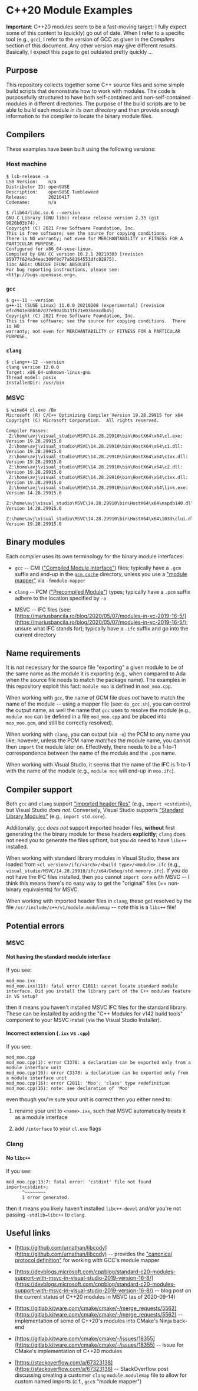 # C++20 Module Examples

**Important**: C++20 modules seem to be a fast-moving target; I fully expect some of this content to (quickly) go out of date. When I refer to a specific tool (e.g., `gcc`), I refer to the version of GCC as given in the *Compilers* section of this document. Any other version may give different results. Basically, I expect this page to get outdated pretty quickly ...


## Purpose

This repository collects together some C++ source files and some simple build scripts that demonstrate how to work with modules. The code is purposefully structured to have both self-contained and non-self-contained modules in different directories. The purpose of the build scripts are to be able to build each module *in its own directory* and then provide enough information to the compiler to locate the binary module files.


## Compilers

These examples have been built using the following versions:

### Host machine

```
$ lsb-release -a
LSB Version:    n/a
Distributor ID: openSUSE
Description:    openSUSE Tumbleweed
Release:        20210417
Codename:       n/a

$ /lib64/libc.so.6 --version
GNU C Library (GNU libc) release release version 2.33 (git 9826b03b74).
Copyright (C) 2021 Free Software Foundation, Inc.
This is free software; see the source for copying conditions.
There is NO warranty; not even for MERCHANTABILITY or FITNESS FOR A
PARTICULAR PURPOSE.
Configured for x86_64-suse-linux.
Compiled by GNU CC version 10.2.1 20210303 [revision 85977f624a34eac309f9d77a58164553dfc82975].
libc ABIs: UNIQUE IFUNC ABSOLUTE
For bug reporting instructions, please see:
<http://bugs.opensuse.org>.
```

### `gcc`

```
$ g++-11 --version
g++-11 (SUSE Linux) 11.0.0 20210208 (experimental) [revision efcd941e86b507d77e90a1b13f621e036eacdb45]
Copyright (C) 2021 Free Software Foundation, Inc.
This is free software; see the source for copying conditions.  There is NO
warranty; not even for MERCHANTABILITY or FITNESS FOR A PARTICULAR PURPOSE.
```

### `clang`

```
$ clang++-12 --version
clang version 12.0.0
Target: x86_64-unknown-linux-gnu
Thread model: posix
InstalledDir: /usr/bin
```

### MSVC

```
$ wine64 cl.exe /Bv
Microsoft (R) C/C++ Optimizing Compiler Version 19.28.29915 for x64
Copyright (C) Microsoft Corporation.  All rights reserved.

Compiler Passes:
 Z:\home\avj\visual_studio\MSVC\14.28.29910\bin\HostX64\x64\cl.exe:        Version 19.28.29915.0
 Z:\home\avj\visual_studio\MSVC\14.28.29910\bin\HostX64\x64\c1.dll:        Version 19.28.29915.0
 Z:\home\avj\visual_studio\MSVC\14.28.29910\bin\HostX64\x64\c1xx.dll:      Version 19.28.29915.0
 Z:\home\avj\visual_studio\MSVC\14.28.29910\bin\HostX64\x64\c2.dll:        Version 19.28.29915.0
 Z:\home\avj\visual_studio\MSVC\14.28.29910\bin\HostX64\x64\c1xx.dll:      Version 19.28.29915.0
 Z:\home\avj\visual_studio\MSVC\14.28.29910\bin\HostX64\x64\link.exe:      Version 14.28.29915.0
 Z:\home\avj\visual_studio\MSVC\14.28.29910\bin\HostX64\x64\mspdb140.dll:  Version 14.28.29915.0
 Z:\home\avj\visual_studio\MSVC\14.28.29910\bin\HostX64\x64\1033\clui.dll: Version 19.28.29915.0
```


## Binary modules

Each compiler uses its own terminology for the binary module interfaces:

* `gcc` -- CMI (["Compiled Module Interface"](https://gcc.gnu.org/wiki/cxx-modules)) files; typically have a `.gcm` suffix and end-up in the [`gcm.cache`](https://gcc.gnu.org/onlinedocs/gcc/C_002b_002b-Module-Mapper.html) directory, unless you use a ["module mapper"](https://gcc.gnu.org/onlinedocs/gcc/C_002b_002b-Module-Mapper.html) via `-fmodule-mapper`

* `clang` -- PCM (["Precompiled Module"](https://mariusbancila.ro/blog/2020/05/15/modules-in-clang-11/)) types; typically have a `.pcm` suffix adhere to the location specified by `-o`

* MSVC -- IFC files (see: [https://mariusbancila.ro/blog/2020/05/07/modules-in-vc-2019-16-5/](https://mariusbancila.ro/blog/2020/05/07/modules-in-vc-2019-16-5/); unsure what IFC stands for); typically have a `.ifc` suffix and go into the current directory


## Name requirements

It is *not* necessary for the source file "exporting" a given module to be of the same name as the module it is exporting (e.g., when compared to Ada when the source file needs to match the package name). The examples in this repository exploit this fact: `module moo` is defined in `mod_moo.cpp`.

When working with `gcc`, the name of GCM file *does not* have to match the name of the module -- using a mapper file (see: `do_gcc.sh`), you can control the output name, as well the name that `gcc` uses to resolve the module (e.g., `module moo` can be defined in a file `mod_moo.cpp` and be placed into `moo_moo.gcm`, and still be correctly resolved).

When working with `clang`, you can output (via `-o`) the PCM to any name you like; however, unless the PCM name *matches* the module name, you cannot then `import` the module later on. Effectively, there needs to be a 1-to-1 correspondence between the name of the module and the `.pcm` name.

When working with Visual Studio, it seems that the name of the IFC is 1-to-1 with the name of the module (e.g., `module moo` will end-up in `moo.ifc`).



## Compiler support

Both `gcc` and `clang` support ["imported header files"](https://docs.microsoft.com/en-us/cpp/cpp/modules-cpp?view=msvc-160) (e.g., `import <cstdint>`), but Visual Studio *does not*. Conversely, Visual Studio supports ["Standard Library Modules"](https://devblogs.microsoft.com/cppblog/cpp-modules-in-visual-studio-2017/) (e.g., `import std.core`).

Additionally, `gcc` *does not* support imported header files, **without** first generating the the binary module for these headers **explicitly**; `clang` does not need you to generate the files upfront, but you *do* need to have `libc++` installed.

When working with standard library modules in Visual Studio, these are loaded from `<cl version>/ifc/<arch>/<build type>/<module>.ifc` (e.g., `visual_studio/MSVC/14.28.29910/ifc/x64/Debug/std.memory.ifc`). If you do not have the IFC files installed, then you cannot `import core` with MSVC -- I think this means there's no easy way to get the "original" files (== non-binary equivalents) for MSVC.

When working with imported header files in `clang`, these get resolved by the file `/usr/include/c++/v1/module.modulemap` -- *note* this is a `libc++` file!


## Potential errors

### MSVC

#### Not having the standard module interface

If you see:

```
mod_moo.ixx
mod_moo.ixx(11): fatal error C1011: cannot locate standard module interface. Did you install the library part of the C++ modules feature in VS setup?
```

then it means you haven't installed MSVC IFC files for the standard library. These can be installed by adding the "C++ Modules for v142 build tools" component to your MSVC install (via the Visual Studio Installer).

#### Incorrect extension (`.ixx` vs `.cpp`)

If you see:

```
mod_moo.cpp
mod_moo.cpp(1): error C3378: a declaration can be exported only from a module interface unit
mod_moo.cpp(16): error C3378: a declaration can be exported only from a module interface unit
mod_moo.cpp(16): error C2011: 'Moo': 'class' type redefinition
mod_moo.cpp(16): note: see declaration of 'Moo'
```

even though you're sure your unit is correct then you either need to:

1) rename your unit to `<name>.ixx`, such that MSVC automatically treats it as a module interface

2) add `/interface` to your `cl.exe` flags


### Clang

#### No `libc++`

If you see:

```
mod_moo.cpp:13:7: fatal error: 'cstdint' file not found
import<cstdint>;
      ^~~~~~~~~
      1 error generated.
```

then it means you likely haven't installed `libc++-devel` and/or you're not passing `-stdlib=libc++` to `clang`.


## Useful links

* [https://github.com/urnathan/libcody](https://github.com/urnathan/libcody) -- provides the ["canonical protocol definition"](https://gcc.gnu.org/onlinedocs/gcc/C_002b_002b-Module-Mapper.html) for working with GCC's module mapper

* [https://devblogs.microsoft.com/cppblog/standard-c20-modules-support-with-msvc-in-visual-studio-2019-version-16-8/](https://devblogs.microsoft.com/cppblog/standard-c20-modules-support-with-msvc-in-visual-studio-2019-version-16-8/) -- blog post on the current status of C++20 modules in MSVC (as of 2020-09-14)

* [https://gitlab.kitware.com/cmake/cmake/-/merge_requests/5562](https://gitlab.kitware.com/cmake/cmake/-/merge_requests/5562) -- implementation of some of C++20's modules into CMake's Ninja back-end

* [https://gitlab.kitware.com/cmake/cmake/-/issues/18355](https://gitlab.kitware.com/cmake/cmake/-/issues/18355) -- issue for CMake's implementation of C++20 modules

* [https://stackoverflow.com/a/67323138](https://stackoverflow.com/a/67323138) -- StackOverflow post discussing creating a customer `clang` `module.modulemap` file to allow for custom named imports (c.f., `gcc`s "module mapper")

